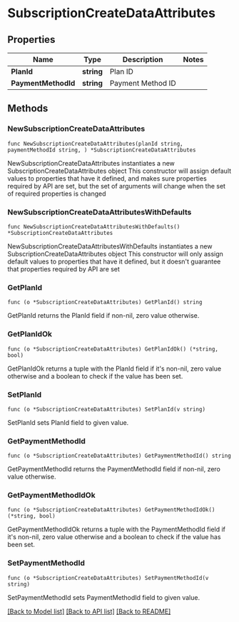 # SubscriptionCreateDataAttributes

## Properties

Name | Type | Description | Notes
------------ | ------------- | ------------- | -------------
**PlanId** | **string** | Plan ID | 
**PaymentMethodId** | **string** | Payment Method ID | 

## Methods

### NewSubscriptionCreateDataAttributes

`func NewSubscriptionCreateDataAttributes(planId string, paymentMethodId string, ) *SubscriptionCreateDataAttributes`

NewSubscriptionCreateDataAttributes instantiates a new SubscriptionCreateDataAttributes object
This constructor will assign default values to properties that have it defined,
and makes sure properties required by API are set, but the set of arguments
will change when the set of required properties is changed

### NewSubscriptionCreateDataAttributesWithDefaults

`func NewSubscriptionCreateDataAttributesWithDefaults() *SubscriptionCreateDataAttributes`

NewSubscriptionCreateDataAttributesWithDefaults instantiates a new SubscriptionCreateDataAttributes object
This constructor will only assign default values to properties that have it defined,
but it doesn't guarantee that properties required by API are set

### GetPlanId

`func (o *SubscriptionCreateDataAttributes) GetPlanId() string`

GetPlanId returns the PlanId field if non-nil, zero value otherwise.

### GetPlanIdOk

`func (o *SubscriptionCreateDataAttributes) GetPlanIdOk() (*string, bool)`

GetPlanIdOk returns a tuple with the PlanId field if it's non-nil, zero value otherwise
and a boolean to check if the value has been set.

### SetPlanId

`func (o *SubscriptionCreateDataAttributes) SetPlanId(v string)`

SetPlanId sets PlanId field to given value.


### GetPaymentMethodId

`func (o *SubscriptionCreateDataAttributes) GetPaymentMethodId() string`

GetPaymentMethodId returns the PaymentMethodId field if non-nil, zero value otherwise.

### GetPaymentMethodIdOk

`func (o *SubscriptionCreateDataAttributes) GetPaymentMethodIdOk() (*string, bool)`

GetPaymentMethodIdOk returns a tuple with the PaymentMethodId field if it's non-nil, zero value otherwise
and a boolean to check if the value has been set.

### SetPaymentMethodId

`func (o *SubscriptionCreateDataAttributes) SetPaymentMethodId(v string)`

SetPaymentMethodId sets PaymentMethodId field to given value.



[[Back to Model list]](../README.md#documentation-for-models) [[Back to API list]](../README.md#documentation-for-api-endpoints) [[Back to README]](../README.md)


